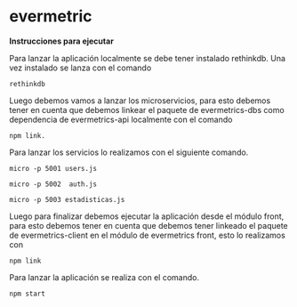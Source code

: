 # evermetric

**Instrucciones para ejecutar**

Para lanzar la aplicación localmente se debe tener instalado rethinkdb. Una vez instalado se lanza con el comando

```
rethinkdb
```

Luego debemos vamos a lanzar los microservicios, para esto debemos tener en cuenta que debemos linkear el paquete de evermetrics-dbs como dependencia de evermetrics-api localmente con el comando

```
npm link.
```
Para lanzar los servicios lo realizamos con el siguiente comando.

```
micro -p 5001 users.js

micro -p 5002  auth.js

micro -p 5003 estadisticas.js
```

Luego para finalizar debemos ejecutar la aplicación desde el módulo front, para esto debemos tener en cuenta que debemos tener linkeado el paquete de evermetrics-client en el módulo de evermetrics front, esto lo realizamos con

```
npm link
```

Para lanzar la aplicación se realiza con el comando.

```
npm start
```
